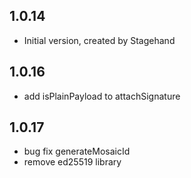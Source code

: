 ## 1.0.14

- Initial version, created by Stagehand

## 1.0.16
- add isPlainPayload to attachSignature

## 1.0.17
- bug fix generateMosaicId
- remove ed25519 library